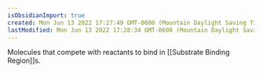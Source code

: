 ```yaml
---
isObsidianImport: true
created: Mon Jun 13 2022 17:27:49 GMT-0600 (Mountain Daylight Saving Time)
lastModified: Mon Jun 13 2022 17:28:34 GMT-0600 (Mountain Daylight Saving Time)
---
```

Molecules that compete with reactants to bind in [[Substrate Binding Region]]s.